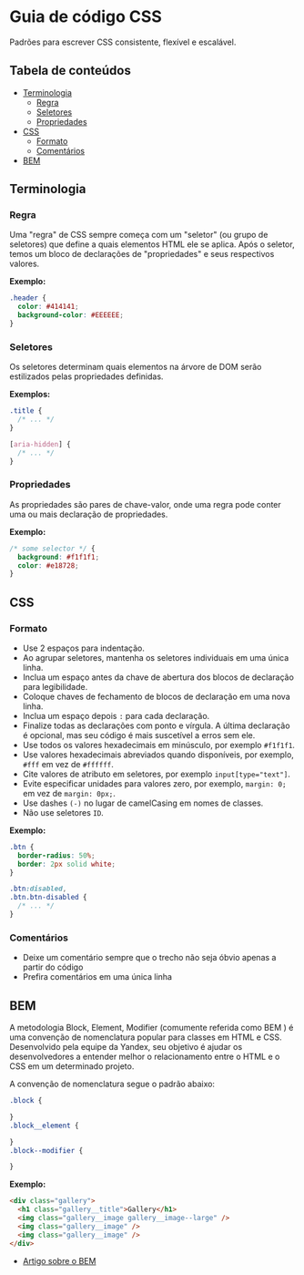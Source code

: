 # Guia de código CSS

Padrões para escrever CSS consistente, flexível e escalável.

## Tabela de conteúdos

- [Terminologia](#terminologia)
  - [Regra](#regra)
  - [Seletores](#seletores)
  - [Propriedades](#propriedades)
- [CSS](#css)
  - [Formato](#formato)
  - [Comentários](comentarios)
- [BEM](#bem)

## Terminologia

### Regra

Uma "regra" de CSS sempre começa com um "seletor" (ou grupo de seletores) que define a quais elementos HTML ele se aplica. Após o seletor, temos um bloco de declarações de "propriedades" e seus respectivos valores.

**Exemplo:**

```css
.header {
  color: #414141;               
  background-color: #EEEEEE;   
}
```

### Seletores

Os seletores determinam quais elementos na árvore de DOM serão estilizados pelas propriedades definidas.

**Exemplos:**

```css
.title {
  /* ... */
}

[aria-hidden] {
  /* ... */
}
```

### Propriedades

As propriedades são pares de chave-valor, onde uma regra pode conter uma ou mais declaração de propriedades.

**Exemplo:**

```css
/* some selector */ {
  background: #f1f1f1;
  color: #e18728;
}
```

## CSS

### Formato

- Use 2 espaços para indentação.
- Ao agrupar seletores, mantenha os seletores individuais em uma única linha.
- Inclua um espaço antes da chave de abertura dos blocos de declaração para legibilidade.
- Coloque chaves de fechamento de blocos de declaração em uma nova linha.
- Inclua um espaço depois `:` para cada declaração.
- Finalize todas as declarações com ponto e vírgula. A última declaração é opcional, mas seu código é mais suscetível a erros sem ele.
- Use todos os valores hexadecimais em minúsculo, por exemplo `#f1f1f1`.
- Use valores hexadecimais abreviados quando disponíveis, por exemplo, `#fff` em vez de `#ffffff`.
- Cite valores de atributo em seletores, por exemplo `input[type="text"]`.
- Evite especificar unidades para valores zero, por exemplo, `margin: 0;` em vez de `margin: 0px;`.
- Use dashes `(-)` no lugar de camelCasing em nomes de classes.
- Não use seletores `ID`.

**Exemplo:**

```css
.btn {
  border-radius: 50%;
  border: 2px solid white;
}

.btn:disabled,
.btn.btn-disabled {
  /* ... */
}
```

### Comentários

- Deixe um comentário sempre que o trecho não seja óbvio apenas a partir do código
- Prefira comentários em uma única linha

## BEM

A metodologia Block, Element, Modifier (comumente referida como BEM ) é uma convenção de nomenclatura popular para classes em HTML e CSS. Desenvolvido pela equipe da Yandex, seu objetivo é ajudar os desenvolvedores a entender melhor o relacionamento entre o HTML e o CSS em um determinado projeto.

A convenção de nomenclatura segue o padrão abaixo:

```css
.block {

}
.block__element {

}
.block--modifier {

}
```

**Exemplo:**

```html
<div class="gallery">
  <h1 class="gallery__title">Gallery</h1>
  <img class="gallery__image gallery__image--large" />
  <img class="gallery__image" />
  <img class="gallery__image" />
</div>
```

- [Artigo sobre o BEM](https://css-tricks.com/bem-101/)
